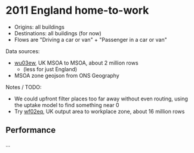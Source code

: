 # 2011 England home-to-work

- Origins: all buildings
- Destinations: all buildings (for now)
- Flows are "Driving a car or van" + "Passenger in a car or van"

Data sources:

- [wu03ew](https://www.nomisweb.co.uk/census/2011/wu03EW), UK MSOA to MSOA, about 2 million rows
  - (less for just England)
- MSOA zone geojson from ONS Geography

Notes / TODO:

- We could upfront filter places too far away without even routing, using the uptake model to find something near 0
- Try [wf02eq](https://www.nomisweb.co.uk/census/2011/wf02ew), UK output area to workplace zone, about 16 million rows

## Performance

...
